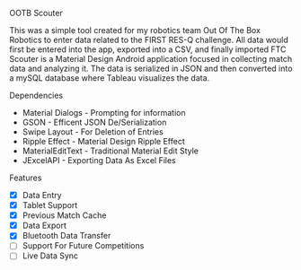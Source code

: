 OOTB Scouter

This was a simple tool created for my robotics team Out Of The Box Robotics to enter data related to the FIRST RES-Q challenge. All data would first be entered into the app, exported into a CSV, and finally imported FTC Scouter is a Material Design Android application focused in collecting match data and analyzing it. The data is serialized in JSON and then converted into a mySQL database where Tableau visualizes the data.

Dependencies

- Material Dialogs - Prompting for information
- GSON - Efficent JSON De/Serialization
- Swipe Layout - For Deletion of Entries
- Ripple Effect - Material Design Ripple Effect
- MaterialEditText - Traditional Material Edit Style 
- JExcelAPI - Exporting Data As Excel Files

Features

- [x] Data Entry 
- [x] Tablet Support
- [x] Previous Match Cache 
- [x] Data Export
- [x] Bluetooth Data Transfer
- [ ] Support For Future Competitions
- [ ] Live Data Sync
